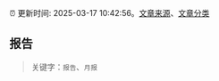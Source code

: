 :alarm_clock: 更新时间: 2025-03-17 10:42:56。[文章来源](/README.md)、[文章分类](/TAGS.md)

## 报告


> 关键字：`报告`、`月报`




